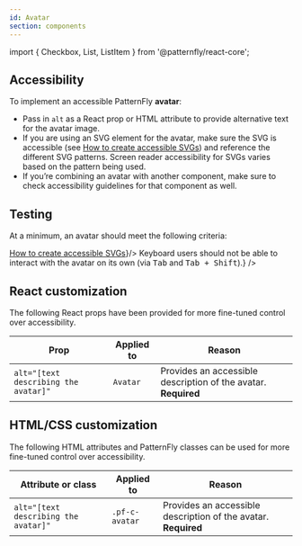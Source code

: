 ```yaml
---
id: Avatar
section: components
---
```


import { Checkbox, List, ListItem } from '@patternfly/react-core';

## Accessibility

To implement an accessible PatternFly **avatar**:

- Pass in `alt` as a React prop or HTML attribute to provide alternative text for the avatar image.
- If you are using an SVG element for the avatar, make sure the SVG is accessible (see [How to create accessible SVGs](https://www.deque.com/blog/creating-accessible-svgs/)) and reference the different SVG patterns. Screen reader accessibility for SVGs varies based on the pattern being used.
- If you’re combining an avatar with another component, make sure to check accessibility guidelines for that component as well.

## Testing

At a minimum, an avatar should meet the following criteria:

<List isPlain>
  <ListItem>
    <Checkbox id="avatar-a11y-checkbox-4" label="Users can navigate to the avatar via the screen reader." />
  </ListItem>
  <ListItem>
    <Checkbox id="avatar-a11y-checkbox-1" label="The avatar image has alternative text." />
  </ListItem>
  <ListItem>
    <Checkbox id="avatar-a11y-checkbox-2" label="Any SVGs used are accessible." description={<span><a href="https://www.deque.com/blog/creating-accessible-svgs/">How to create accessible SVGs</a></span>}/>
  </ListItem>
  <ListItem>
    <Checkbox id="avatar-a11y-checkbox-3" label={<span>Keyboard users should not be able to interact with the avatar on its own (via <kbd>Tab</kbd> and <kbd>Tab + Shift</kbd>).</span>} />
  </ListItem>
</List>

## React customization

The following React props have been provided for more fine-tuned control over accessibility.

| Prop | Applied to | Reason  |
| -- | -- | -- |
| `alt="[text describing the avatar]"` | `Avatar` |  Provides an accessible description of the avatar. **Required**|

## HTML/CSS customization

The following HTML attributes and PatternFly classes can be used for more fine-tuned control over accessibility.

| Attribute or class | Applied to | Reason | 
|---|---|---|
| `alt="[text describing the avatar]"` | `.pf-c-avatar` | Provides an accessible description of the avatar. **Required** |
